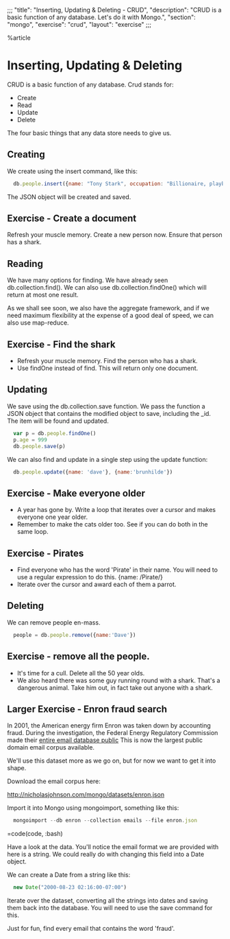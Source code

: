;;;
"title": "Inserting, Updating & Deleting - CRUD",
"description": "CRUD is a basic function of any database. Let's do it with Mongo.",
"section": "mongo",
"exercise": "crud",
"layout": "exercise"
;;;

%article


# Inserting, Updating & Deleting

CRUD is a basic function of any database. Crud stands for:

* Create
* Read
* Update
* Delete

The four basic things that any data store needs to give us.




## Creating

We create using the insert command, like this:

```js
  db.people.insert({name: "Tony Stark", occupation: "Billionaire, playboy, philantropist..."})
```




The JSON object will be created and saved.




## Exercise - Create a document

Refresh your muscle memory. Create a new person now. Ensure that person has a shark.




## Reading

We have many options for finding. We have already seen db.collection.find(). We can also use db.collection.findOne() which will return at most one result.

As we shall see soon, we also have the aggregate framework, and if we need maximum flexibility at the expense of a good deal of speed, we can also use map-reduce.





## Exercise - Find the shark

* Refresh your muscle memory. Find the person who has a shark.
* Use findOne instead of find. This will return only one document.





## Updating

We save using the db.collection.save function. We pass the function a JSON object that contains the modified object to save, including the _id. The item will be found and updated.

```js
  var p = db.people.findOne()
  p.age = 999
  db.people.save(p)
```





We can also find and update in a single step using the update function:


```js
  db.people.update({name: 'dave'}, {name:'brunhilde'})
```





## Exercise - Make everyone older

* A year has gone by. Write a loop that iterates over a cursor and makes everyone one year older.
* Remember to make the cats older too. See if you can do both in the same loop.



## Exercise - Pirates

* Find everyone who has the word 'Pirate' in their name. You will need to use a regular expression to do this. {name: /Pirate/}
* Iterate over the cursor and award each of them a parrot.




## Deleting

We can remove people en-mass.

```js
  people = db.people.remove({name:'Dave'})
```







## Exercise - remove all the people.

* It's time for a cull. Delete all the 50 year olds.
* We also heard there was some guy running round with a shark. That's a dangerous animal. Take him out, in fact take out anyone with a shark.





## Larger Exercise - Enron fraud search

In 2001, the American energy firm Enron was taken down by accounting fraud. During the investigation, the Federal Energy Regulatory Commission made their [entire email database public](https://www.cs.cmu.edu/~./enron/) This is now the largest public domain email corpus available.

We'll use this dataset more as we go on, but for now we want to get it into shape.

Download the email corpus here:

<http://nicholasjohnson.com/mongo/datasets/enron.json>

Import it into Mongo using mongoimport, something like this:

```js
  mongoimport --db enron --collection emails --file enron.json
```

=code(code, :bash)



Have a look at the data. You'll notice the email format we are provided with here is a string. We could really do with changing this field into a Date object.

We can create a Date from a string like this:

```js
  new Date("2000-08-23 02:16:00-07:00")
```




Iterate over the dataset, converting all the strings into dates and saving them back into the database. You will need to use the save command for this.

Just for fun, find every email that contains the word 'fraud'.
